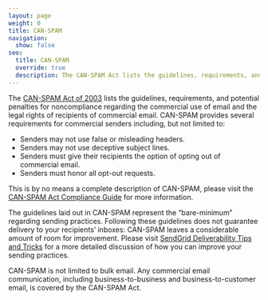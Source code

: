 ```yaml
---
layout: page
weight: 0
title: CAN-SPAM
navigation:
  show: false
seo:
  title: CAN-SPAM
  override: true
  description: The CAN-SPAM Act lists the guidelines, requirements, and penalties regarding the sending of commercial bulk email.
---
```


The [CAN-SPAM Act of 2003](https://www.ftc.gov/tips-advice/business-center/guidance/can-spam-act-compliance-guide-business) lists the guidelines, requirements, and potential penalties for noncompliance regarding the commercial use of email and the legal rights of recipients of commercial email. CAN-SPAM provides several requirements for commercial senders including, but not limited to:

- Senders may not use false or misleading headers.
- Senders may not use deceptive subject lines.
- Senders must give their recipients the option of opting out of commercial email.
- Senders must honor all opt-out requests.

This is by no means a complete description of CAN-SPAM, please visit the [CAN-SPAM Act Compliance Guide](https://www.ftc.gov/tips-advice/business-center/guidance/can-spam-act-compliance-guide-business) for more information.

<call-out>

The guidelines laid out in CAN-SPAM represent the “bare-minimum” regarding sending practices. Following these guidelines does not guarantee delivery to your recipients’ inboxes: CAN-SPAM leaves a considerable amount of room for improvement. Please visit [SendGrid Deliverability Tips and Tricks]({{root_url}}/ui/sending-email/email-deliverability/) for a more detailed discussion of how you can improve your sending practices.

</call-out>

<call-out type="warning">

CAN-SPAM is not limited to bulk email. Any commercial email communication, including business-to-business and business-to-customer email, is covered by the CAN-SPAM Act.

</call-out>

